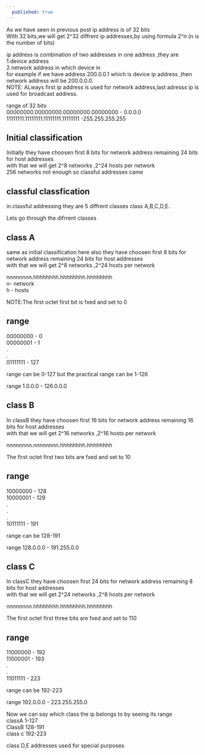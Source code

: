```yaml
---
  published: true
---
```


As we have seen in previous post ip address is of 32 bits <br>
With 32 bits,we will get 2^32 diffrent ip addresses,by using formula 2^n  (n is the number of bits)

ip address is combination of two addresses in one address ,they are<br>
1.device address<br>
2.network address in which device in<br>
for example if we have address 200.0.0.1 which is device ip address ,then network address will be 200.0.0.0.<br>
NOTE: ALways first ip address is used for network address,last adresss ip is used for broadcast address.

range of 32 bits <br>
00000000.00000000.00000000.00000000 - 0.0.0.0<br>
11111111.11111111.11111111.11111111 -255.255.255.255<br>
                 
## Initial classification

Initially they have choosen first 8 bits for network address remaining 24 bits for host addresses<br>
with that we will get 2^8 networks ,2^24 hosts per network<br>
256 networks not enough so classful addresses came

## classful classfication
in classful addressing they are 5 diffrent classes class A,B,C,D,E.

Lets go through the difrrent classes

## class A
same as initial classification here also they have choosen first 8 bits for network address remaining 24 bits for host addresses<br>
with that we will get 2^8 networks ,2^24 hosts per network

 nnnnnnnn.hhhhhhhh.hhhhhhhh.hhhhhhhh<br>
 n- network<br>
 h - hosts
 
 NOTE:The first octet first bit is fxed and set to 0<br>
## range <br>
 00000000 - 0<br>
 00000001 - 1<br>
     .<br>
     .<br>
 01111111 - 127
     
range can be 0-127 but the practical range can be 1-126

range 1.0.0.0 - 126.0.0.0

## class B<br>
In classB they have choosen first  16 bits for network address remaining 16 bits for host addresses<br>
with that we will get 2^16 networks ,2^16 hosts per network

nnnnnnnn.nnnnnnnn.hhhhhhhh.hhhhhhhh

 
 The first octet first two bits are fxed and set to 10<br>
## range 
 10000000 - 128<br>
 10000001 - 129<br>
     .<br>
     .<br>
     .<br>
 10111111 - 191
     
range can be 128-191

range 128.0.0.0 - 191.255.0.0

## class C<br>
In classC they have choosen first  24 bits for network address remaining 8 bits for host addresses<br>
with that we will get 2^24 networks ,2^8 hosts per network

 nnnnnnnn.hhhhhhhh.hhhhhhhh.hhhhhhhh
 
 The first octet first three bits are fxed and set to 110<br>
## range 
 11000000 - 192<br>
 11000001 - 193<br>
     .<br>
     .<br>
 11011111 - 223
     
range can be 192-223

range 192.0.0.0 - 223.255.255.0


Now we can say which class the ip belongs to by seeing its range<br>
classA 1-127<br>
ClassB 128-191<br>
class c 192-223<br>

class D,E addresses used for special purposes







